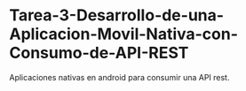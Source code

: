 # Tarea-3-Desarrollo-de-una-Aplicacion-Movil-Nativa-con-Consumo-de-API-REST
Aplicaciones nativas en android para consumir una API rest.
